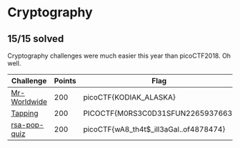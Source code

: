 # Cryptography
## 15/15 solved

Cryptography challenges were much easier this year than picoCTF2018. Oh well.

|Challenge|Points|Flag|
|---------|------|----|
|[Mr-Worldwide](Mr-Worldwide/Mr-Worldwide.md)|200|picoCTF{KODIAK_ALASKA}|
|[Tapping](Tapping/Tapping.md)|200|PICOCTF{M0RS3C0D31SFUN2265937663}|
|[rsa-pop-quiz](rsa-pop-quiz/rsa-pop-quiz.md)|200|picoCTF{wA8_th4t$\_ill3aGal..of4878474}|
